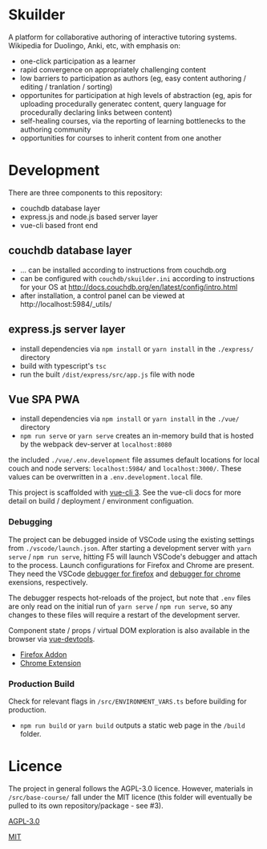 # Skuilder

A platform for collaborative authoring of interactive tutoring systems. Wikipedia for Duolingo, Anki, etc, with emphasis on:

- one-click participation as a learner
- rapid convergence on appropriately challenging content
- low barriers to participation as authors (eg, easy content authoring / editing / tranlation / sorting)
- opportunites for participation at high levels of abstraction (eg, apis for uploading procedurally generatec content, query language for procedurally declaring links between content)
- self-healing courses, via the reporting of learning bottlenecks to the authoring community
- opportunities for courses to inherit content from one another

# Development

There are three components to this repository:

- couchdb database layer
- express.js and node.js based server layer
- vue-cli based front end

## couchdb database layer

- ... can be installed according to instructions from couchdb.org
- can be configured with `couchdb/skuilder.ini` according to instructions for your OS at http://docs.couchdb.org/en/latest/config/intro.html
- after installation, a control panel can be viewed at http://localhost:5984/\_utils/

## express.js server layer

- install dependencies via `npm install` or `yarn install` in the `./express/` directory
- build with typescript's `tsc`
- run the built `/dist/express/src/app.js` file with node

## Vue SPA PWA

- install dependencies via `npm install` or `yarn install` in the `./vue/` directory
- `npm run serve` or `yarn serve` creates an in-memory build that is hosted by the webpack dev-server at `localhost:8080`

the included `./vue/.env.development` file assumes default locations for local couch and node servers: `localhost:5984/` and `localhost:3000/`. These values can be overwritten in a `.env.development.local` file.

This project is scaffolded with [vue-cli 3](https://cli.vuejs.org/). See the vue-cli docs for more detail on build / deployment / environment configuation.

### Debugging

The project can be debugged inside of VSCode using the existing settings from `./vscode/launch.json`. After starting a development server with `yarn serve` / `npm run serve`, hitting F5 will launch VSCode's debugger and attach to the process. Launch configurations for Firefox and Chrome are present. They need the VSCode [debugger for firefox](https://marketplace.visualstudio.com/items?itemName=hbenl.vscode-firefox-debug) and [debugger for chrome](https://marketplace.visualstudio.com/items?itemName=msjsdiag.debugger-for-chrome) exensions, respectively.

The debugger respects hot-reloads of the project, but note that `.env` files are only read on the initial run of `yarn serve` / `npm run serve`, so any changes to these files will require a restart of the development server.

Component state / props / virtual DOM exploration is also available in the browser via [vue-devtools](https://github.com/vuejs/vue-devtools).

- [Firefox Addon](https://addons.mozilla.org/en-US/firefox/addon/vue-js-devtools/)
- [Chrome Extension](https://chrome.google.com/webstore/detail/vuejs-devtools/nhdogjmejiglipccpnnnanhbledajbpd)

### Production Build

Check for relevant flags in `/src/ENVIRONMENT_VARS.ts` before building for production.

- `npm run build` or `yarn build` outputs a static web page in the `/build` folder.

# Licence

The project in general follows the AGPL-3.0 licence. However, materials in `/src/base-course/` fall under the MIT licence (this folder will eventually be pulled to its own repository/package - see #3).

[AGPL-3.0](https://opensource.org/licenses/AGPL-3.0)

[MIT](https://opensource.org/licenses/MIT)

